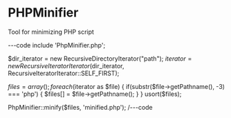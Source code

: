 PHPMinifier
===========

Tool for minimizing PHP script

---code
include 'PhpMinifier.php'; 

$dir_iterator = new RecursiveDirectoryIterator("path");
$iterator = new RecursiveIteratorIterator($dir_iterator, RecursiveIteratorIterator::SELF_FIRST);

$files = array();
foreach ($iterator as $file) {
  if(substr($file->getPathname(), -3) === 'php') {
		$files[] = $file->getPathname();
	}
}
usort($files);

PhpMinifier::minify($files, 'minified.php'); 
/---code
